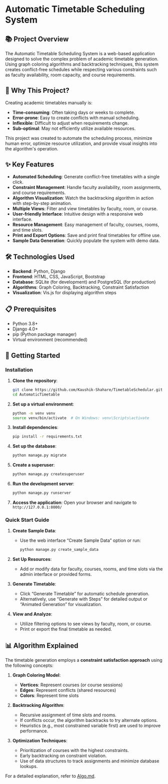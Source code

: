 # Automatic Timetable Scheduling System

## 📚 Project Overview

The Automatic Timetable Scheduling System is a web-based application designed to solve the complex problem of academic timetable generation. Using graph coloring algorithms and backtracking techniques, this system creates conflict-free schedules while respecting various constraints such as faculty availability, room capacity, and course requirements.

## 🎯 Why This Project?

Creating academic timetables manually is:
- **Time-consuming**: Often taking days or weeks to complete.
- **Error-prone**: Easy to create conflicts with manual scheduling.
- **Inflexible**: Difficult to adjust when requirements change.
- **Sub-optimal**: May not efficiently utilize available resources.

This project was created to automate the scheduling process, minimize human error, optimize resource utilization, and provide visual insights into the algorithm's operation.

## ✨ Key Features

- **Automated Scheduling**: Generate conflict-free timetables with a single click.
- **Constraint Management**: Handle faculty availability, room assignments, and course requirements.
- **Algorithm Visualization**: Watch the backtracking algorithm in action with step-by-step animation.
- **Multiple Views**: Filter and view timetables by faculty, room, or course.
- **User-friendly Interface**: Intuitive design with a responsive web interface.
- **Resource Management**: Easy management of faculty, courses, rooms, and time slots.
- **Print and Export Options**: Save and print final timetables for offline use.
- **Sample Data Generation**: Quickly populate the system with demo data.

## 🛠️ Technologies Used

- **Backend**: Python, Django
- **Frontend**: HTML, CSS, JavaScript, Bootstrap
- **Database**: SQLite (for development) and PostgreSQL (for production)
- **Algorithms**: Graph Coloring, Backtracking, Constraint Satisfaction
- **Visualization**: Vis.js for displaying algorithm steps

## 📋 Prerequisites

- Python 3.8+
- Django 4.0+
- pip (Python package manager)
- Virtual environment (recommended)

## 🚀 Getting Started

### Installation

1. **Clone the repository**:
   ```bash
   git clone https://github.com/Kaushik-Shahare/TimetableSchedular.git
   cd AutomaticTimetable
   ```

2. **Set up a virtual environment**:
   ```bash
   python -m venv venv
   source venv/bin/activate  # On Windows: venv\Scripts\activate
   ```

3. **Install dependencies**:
   ```bash
   pip install -r requirements.txt
   ```

4. **Set up the database**:
   ```bash
   python manage.py migrate
   ```

5. **Create a superuser**:
   ```bash
   python manage.py createsuperuser
   ```

6. **Run the development server**:
   ```bash
   python manage.py runserver
   ```

7. **Access the application**:
   Open your browser and navigate to `http://127.0.0.1:8000/`

### Quick Start Guide

1. **Create Sample Data**:
   - Use the web interface “Create Sample Data” option or run:
     ```bash
     python manage.py create_sample_data
     ```

2. **Set Up Resources**:
   - Add or modify data for faculty, courses, rooms, and time slots via the admin interface or provided forms.

3. **Generate Timetable**:
   - Click “Generate Timetable” for automatic schedule generation.
   - Alternatively, use “Generate with Steps” for detailed output or “Animated Generation” for visualization.

4. **View and Analyze**:
   - Utilize filtering options to see views by faculty, room, or course.
   - Print or export the final timetable as needed.

## 📊 Algorithm Explained

The timetable generation employs a **constraint satisfaction approach** using the following concepts:

1. **Graph Coloring Model**:
   - **Vertices**: Represent courses (or course sessions)
   - **Edges**: Represent conflicts (shared resources)
   - **Colors**: Represent time slots

2. **Backtracking Algorithm**:
   - Recursive assignment of time slots and rooms.
   - If conflicts occur, the algorithm backtracks to try alternate options.
   - Heuristics (e.g., most constrained variable first) are used to improve performance.

3. **Optimization Techniques**:
   - Prioritization of courses with the highest constraints.
   - Early backtracking on constraint violation.
   - Use of data structures to track assignments and minimize database lookups.

For a detailed explanation, refer to [Algo.md](Algo.md).


